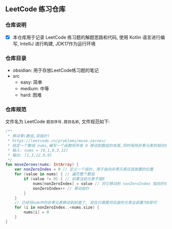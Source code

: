
## LeetCode 练习仓库

### 仓库说明

- [x] 本仓库用于记录 LeetCode 练习题的解题思路和代码, 使用 Kotlin 语言进行编写, IntelliJ 进行构建, JDK17作为运行环境

### 仓库目录

- obsidian: 用于存放LeetCode练习题的笔记
- src
    - easy: 简单
    - medium: 中等
    - hard: 困难

### 仓库规范

文件名为 LeetCode `题目序号.题目名称`, 文件规范如下: 
```kotlin
/**
 * 移动零(数组,双指针)
 * https://leetcode.cn/problems/move-zeroes/
 * 给定一个数组 nums,编写一个函数将所有 0 移动到数组的末尾,同时保持非零元素的相对顺序
 * 输入: nums = [0,1,0,3,12]
 * 输出: [1,3,12,0,0]
 */
fun moveZeroes(nums: IntArray) {
    var nonZeroIndex = 0 // 定义一个指针，用于指向非零元素应该放置的位置
    for (value in nums) { // 遍历整个数组
        if (value != 0) { // 如果当前元素不是0
            nums[nonZeroIndex] = value // 将它移动到 nonZeroIndex 指向的位置
            nonZeroIndex++ // 移动指针
        }
    }
    // 已经将num中的非零元素移动到前面了, 现在只需要将后面的元素全部置为0即可
    for (i in nonZeroIndex..<nums.size) {
        nums[i] = 0
    }
}
```
